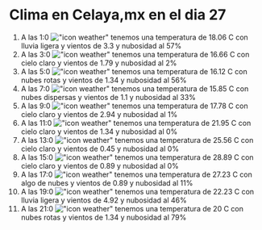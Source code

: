 # Clima en Celaya,mx en el dia 27

1. A las 1:0 !["icon weather"](http://openweathermap.org/img/w/10n.png) tenemos una temperatura de 18.06 C con lluvia ligera y  vientos de 3.3 y nubosidad al 57%
1. A las 3:0 !["icon weather"](http://openweathermap.org/img/w/01n.png) tenemos una temperatura de 16.66 C con cielo claro y  vientos de 1.79 y nubosidad al 2%
1. A las 5:0 !["icon weather"](http://openweathermap.org/img/w/04n.png) tenemos una temperatura de 16.12 C con nubes rotas y  vientos de 1.34 y nubosidad al 56%
1. A las 7:0 !["icon weather"](http://openweathermap.org/img/w/03n.png) tenemos una temperatura de 15.85 C con nubes dispersas y  vientos de 1.1 y nubosidad al 33%
1. A las 9:0 !["icon weather"](http://openweathermap.org/img/w/01d.png) tenemos una temperatura de 17.78 C con cielo claro y  vientos de 2.94 y nubosidad al 1%
1. A las 11:0 !["icon weather"](http://openweathermap.org/img/w/01d.png) tenemos una temperatura de 21.95 C con cielo claro y  vientos de 1.34 y nubosidad al 0%
1. A las 13:0 !["icon weather"](http://openweathermap.org/img/w/01d.png) tenemos una temperatura de 25.56 C con cielo claro y  vientos de 0.45 y nubosidad al 0%
1. A las 15:0 !["icon weather"](http://openweathermap.org/img/w/01d.png) tenemos una temperatura de 28.89 C con cielo claro y  vientos de 0.89 y nubosidad al 0%
1. A las 17:0 !["icon weather"](http://openweathermap.org/img/w/02d.png) tenemos una temperatura de 27.23 C con algo de nubes y  vientos de 0.89 y nubosidad al 11%
1. A las 19:0 !["icon weather"](http://openweathermap.org/img/w/10d.png) tenemos una temperatura de 22.23 C con lluvia ligera y  vientos de 4.92 y nubosidad al 46%
1. A las 21:0 !["icon weather"](http://openweathermap.org/img/w/04n.png) tenemos una temperatura de 20 C con nubes rotas y  vientos de 1.34 y nubosidad al 79%
